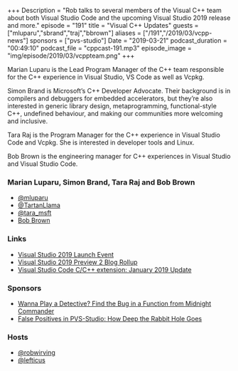 +++
Description = "Rob talks to several members of the Visual C++ team about both Visual Studio Code and the upcoming Visual Studio 2019 release and more."
episode = "191"
title = "Visual C++ Updates"
guests = ["mluparu","sbrand","traj","bbrown"]
aliases = ["/191","/2019/03/vcpp-news"]
sponsors = ["pvs-studio"]
Date = "2019-03-21"
podcast_duration = "00:49:10"
podcast_file = "cppcast-191.mp3"
episode_image = "img/episode/2019/03/vcppteam.png"
+++

Marian Luparu is the Lead Program Manager of the C++ team responsible for the C++ experience in Visual Studio, VS Code as well as Vcpkg. 

Simon Brand is Microsoft’s C++ Developer Advocate. Their background is in compilers and debuggers for embedded accelerators, but they’re also interested in generic library design, metaprogramming, functional-style C++, undefined behaviour, and making our communities more welcoming and inclusive.

Tara Raj is the Program Manager for the C++ experience in Visual Studio Code and Vcpkg. She is interested in developer tools and Linux.

Bob Brown is the engineering manager for C++ experiences in Visual Studio and Visual Studio Code.

### Marian Luparu, Simon Brand, Tara Raj and Bob Brown ###

 - [@mluparu](https://twitter.com/mluparu)
 - [@TartanLlama](https://twitter.com/TartanLlama)
 - [@tara_msft](https://twitter.com/tara_msft)
 - [Bob Brown](https://www.linkedin.com/in/bob-brown-434b934a/)

### Links ###

 - [Visual Studio 2019 Launch Event](https://visualstudio.microsoft.com/vs2019-launch/)
 - [Visual Studio 2019 Preview 2 Blog Rollup](https://devblogs.microsoft.com/cppblog/visual-studio-2019-preview-2-blog-rollup/)
 - [Visual Studio Code C/C++ extension: January 2019 Update](https://devblogs.microsoft.com/cppblog/vs-code-cpp-extension-january-2019-update/)

### Sponsors ###

- [Wanna Play a Detective? Find the Bug in a Function from Midnight Commander](https://www.viva64.com/en/b/0610/)
- [False Positives in PVS-Studio: How Deep the Rabbit Hole Goes](https://www.viva64.com/en/b/0612/)

### Hosts ###

- [@robwirving](https://twitter.com/robwirving)
- [@lefticus](https://twitter.com/lefticus)

